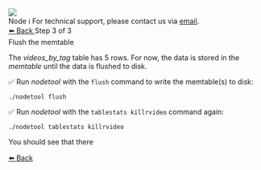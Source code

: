 <!-- TOP -->
<div class="top">
  <img class="scenario-academy-logo" src="https://datastax-academy.github.io/katapod-shared-assets/images/ds-academy-2023.svg" />
  <div class="scenario-title-section">
    <span class="scenario-title">Node</span>
    <span class="scenario-subtitle">ℹ️ For technical support, please contact us via <a href="mailto:academy@datastax.com">email</a>.</span>
  </div>
</div>

<!-- NAVIGATION -->
<div id="navigation-top" class="navigation-top">
 <a href='command:katapod.loadPage?[{"step":"step2"}]'
   class="btn btn-dark navigation-bottom-left">⬅️ Back
 </a>
<span class="step-count"> Step 3 of 3</span>
</div>

<!-- CONTENT -->

<div class="step-title">Flush the memtable</div>

The *videos_by_tag* table has 5 rows. For now, the data is stored in the *memtable* until the data is flushed to disk.

✅ Run *nodetool* with the `flush` command to write the memtable(s) to disk:
```
./nodetool flush
```

✅ Run *nodetool* with the `tablestats killrvideo` command again:
```
./nodetool tablestats killrvideo
```

You should see that there 

<!-- NAVIGATION -->
<div id="navigation-bottom" class="navigation-bottom">
  <a href='command:katapod.loadPage?[{"step":"step2"}]'
   class="btn btn-dark navigation-bottom-left">⬅️ Back
 </a>
</div>
